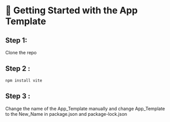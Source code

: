 # 🚀 Getting Started with the App Template
## Step 1: 
Clone the repo
## Step 2 :
```
npm install vite
```
## Step 3 :
Change the name of the App_Template manually and change App_Template to the New_Name in package.json and package-lock.json
